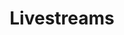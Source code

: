 ---
title: Livestreams
slug: live
description: Schedule for livestreaming of services and events.
YoutubeChannelId: UCRNMCaJ6wnwcZ_ShOfMG8Sw
---